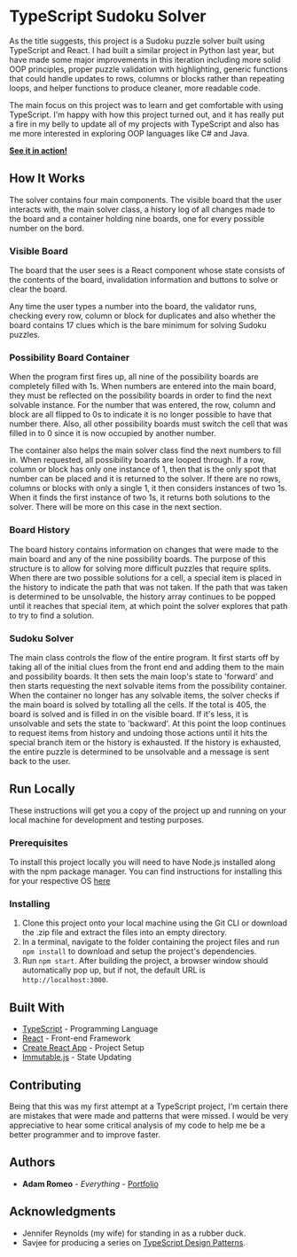 # TypeScript Sudoku Solver

As the title suggests, this project is a Sudoku puzzle solver built using TypeScript and React. I had built a similar project in Python last year, but have made some major improvements in this iteration including more solid OOP principles, proper puzzle validation with highlighting, generic functions that could handle updates to rows, columns or blocks rather than repeating loops, and helper functions to produce cleaner, more readable code.

The main focus on this project was to learn and get comfortable with using TypeScript. I'm happy with how this project turned out, and it has really put a fire in my belly to update all of my projects with TypeScript and also has me more interested in exploring OOP languages like C# and Java.

**[See it in action!](https://arromeo.github.io/ts-sudoku-solver/)**

## How It Works

The solver contains four main components. The visible board that the user interacts with, the main solver class, a history log of all changes made to the board and a container holding nine boards, one for every possible number on the bord.

### Visible Board

The board that the user sees is a React component whose state consists of the contents of the board, invalidation information and buttons to solve or clear the board.

Any time the user types a number into the board, the validator runs, checking every row, column or block for duplicates and also whether the board contains 17 clues which is the bare minimum for solving Sudoku puzzles.

### Possibility Board Container

When the program first fires up, all nine of the possibility boards are completely filled with 1s. When numbers are entered into the main board, they must be reflected on the possibility boards in order to find the next solvable instance. For the number that was entered, the row, column and block are all flipped to 0s to indicate it is no longer possible to have that number there. Also, all other possibility boards must switch the cell that was filled in to 0 since it is now occupied by another number.

The container also helps the main solver class find the next numbers to fill in. When requested, all possibility boards are looped through. If a row, column or block has only one instance of 1, then that is the only spot that number can be placed and it is returned to the solver. If there are no rows, columns or blocks with only a single 1, it then considers instances of two 1s. When it finds the first instance of two 1s, it returns both solutions to the solver. There will be more on this case in the next section.

### Board History

The board history contains information on changes that were made to the main board and any of the nine possibility boards. The purpose of this structure is to allow for solving more difficult puzzles that require splits. When there are two possible solutions for a cell, a special item is placed in the history to indicate the path that was not taken. If the path that was taken is determined to be unsolvable, the history array continues to be popped until it reaches that special item, at which point the solver explores that path to try to find a solution.

### Sudoku Solver

The main class controls the flow of the entire program. It first starts off by taking all of the initial clues from the front end and adding them to the main and possibility boards. It then sets the main loop's state to 'forward' and then starts requesting the next solvable items from the possibility container. When the container no longer has any solvable items, the solver checks if the main board is solved by totalling all the cells. If the total is 405, the board is solved and is filled in on the visible board. If it's less, it is unsolvable and sets the state to 'backward'. At this point the loop continues to request items from history and undoing those actions until it hits the special branch item or the history is exhausted. If the history is exhausted, the entire puzzle is determined to be unsolvable and a message is sent back to the user.

## Run Locally

These instructions will get you a copy of the project up and running on your local machine for development and testing purposes.

### Prerequisites

To install this project locally you will need to have Node.js installed along with the npm package manager. You can find instructions for installing this for your respective OS [here](https://nodejs.org/en/download/package-manager/)

### Installing

1. Clone this project onto your local machine using the Git CLI or download the .zip file and extract the files into an empty directory.
2. In a terminal, navigate to the folder containing the project files and run `npm install` to download and setup the project's dependencies.
3. Run `npm start`. After building the project, a browser window should automatically pop up, but if not, the default URL is `http://localhost:3000`.

## Built With

* [TypeScript](https://www.typescriptlang.org/docs/home.html) - Programming Language
* [React](https://reactjs.org/docs/getting-started.html) - Front-end Framework
* [Create React App](https://facebook.github.io/create-react-app/docs/getting-started) - Project Setup
* [Immutable.js](https://immutable-js.github.io/immutable-js/docs/#/) - State Updating

## Contributing

Being that this was my first attempt at a TypeScript project, I'm certain there are mistakes that were made and patterns that were missed. I would be very appreciative to hear some critical analysis of my code to help me be a better programmer and to improve faster.

## Authors

* **Adam Romeo** - *Everything* - [Portfolio](https://adamromeo.dev)

## Acknowledgments

* Jennifer Reynolds (my wife) for standing in as a rubber duck.
* Savjee for producing a series on [TypeScript Design Patterns](https://www.youtube.com/playlist?list=PLzvRQMJ9HDiSk1pnrKewLklYfCdu9Qjhy).
